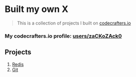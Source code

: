 # Built my own X
> This is a collection of projects I built on [codecrafters.io](https://codecrafters.io/)

### My codecrafters.io profile: [users/zaCKoZAck0](https://app.codecrafters.io/users/zaCKoZAck0)

## Projects
1. [Redis](https://github.com/zaCKoZAck0/my-redis)
2. [Git](https://github.com/zaCKoZAck0/my-git)